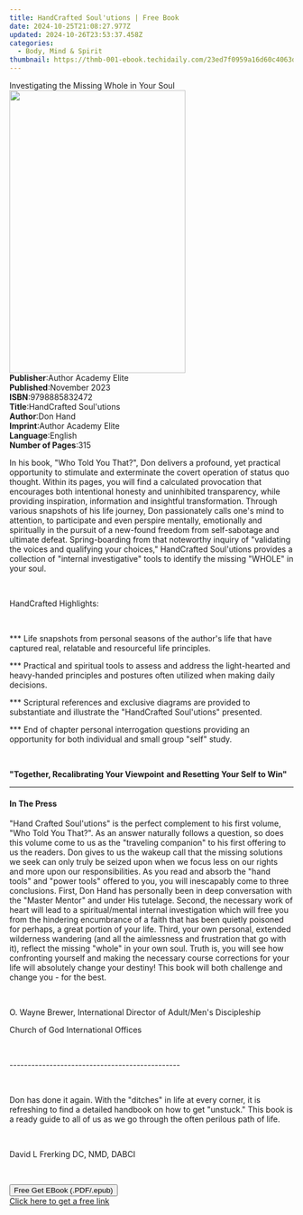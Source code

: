 ```yaml
---
title: HandCrafted Soul'utions | Free Book
date: 2024-10-25T21:08:27.977Z
updated: 2024-10-26T23:53:37.458Z
categories:
  - Body, Mind & Spirit
thumbnail: https://thmb-001-ebook.techidaily.com/23ed7f0959a16d60c4063db8e7202048cafb03436375fa831732c768e4bdfc56.jpg
---
```

<main id="book-container">
  <div class="flex flex-col">
    <div class="book-brief flex-1 py-6 px-4 sm:p-6 md:py-10 md:px-8">
      <!-- brief-->
      <div class="book-brief-main">
        Investigating the Missing Whole in Your Soul
      </div>
    </div>
    <div
      class="book-meta-info flex-1 grid gap-4 col-start-1 col-end-3 row-start-1 sm:mb-6 sm:grid-cols-4 lg:gap-6 lg:col-start-2 lg:row-end-6 lg:row-span-6 lg:mb-0"
    >
      <div
        class="book-meta-info-left place-content-center mt-4 p-4 text-sm leading-6 col-start-2 col-span-2 dark:text-slate-400"
      >
        <img
          class="w-full h-500 object-cover rounded-lg sm:h-255 sm:col-span-2 lg:col-span-full"
          src="https://img-001-ebook.techidaily.com/4b50c51aedc88a8b58152feeae01cd898f07d46ef09f1cfb013a2e5b1ab3794d.jpg"
          alt=""
          width="312"
          height="500"
        />
      </div>
      <div
        class="book-meta-info-right mt-2 col-start-1 row-start-2 col-span-3 self-center"
      >
        <!-- meta data  -->
        <div class="flex flex-col px-4 md:px-8">
          <div class="flex-1">
            <strong>Publisher</strong>:<span class="px-2"
              >Author Academy Elite</span
            >
          </div>
          <div class="flex-1">
            <strong>Published</strong>:<span class="px-2">November 2023</span>
          </div>
          <div class="flex-1">
            <strong>ISBN</strong>:<span class="px-2">9798885832472</span>
          </div>
          <div class="flex-1">
            <strong>Title</strong>:<span class="px-2"
              >HandCrafted Soul&#39;utions</span
            >
          </div>
          <div class="flex-1">
            <strong>Author</strong>:<span class="px-2">Don Hand</span>
          </div>
          <div class="flex-1">
            <strong>Imprint</strong>:<span class="px-2"
              >Author Academy Elite</span
            >
          </div>
          <div class="flex-1">
            <strong>Language</strong>:<span class="px-2">English</span>
          </div>
          <div class="flex-1">
            <strong>Number of Pages</strong>:<span class="px-2">315</span>
          </div>
        </div>
      </div>
    </div>
    <div class="book-description flex-1 py-6 px-4 sm:p-6 md:py-10 md:px-8">
      <div class="book-description-main">
        <div accordion-content="" id="description">
          <p>
            In his book, "Who Told You That?", Don delivers a profound, yet
            practical opportunity to stimulate and exterminate the covert
            operation of status quo thought. Within its pages, you will find a
            calculated provocation that encourages both intentional honesty and
            uninhibited transparency, while providing inspiration, information
            and insightful transformation. Through various snapshots of his life
            journey, Don passionately calls one's mind to attention, to
            participate and even perspire mentally, emotionally and spiritually
            in the pursuit of a new-found freedom from self-sabotage and
            ultimate defeat. Spring-boarding from that noteworthy inquiry of
            "validating the voices and qualifying your choices," HandCrafted
            Soul'utions provides a collection of "internal investigative" tools
            to identify the missing "WHOLE" in your soul.&nbsp;
          </p>
          <p>&nbsp;</p>
          <p>HandCrafted Highlights:</p>
          <p>&nbsp;</p>
          <p>
            *** Life snapshots from personal seasons of the author's life that
            have captured real, relatable and resourceful life principles.&nbsp;
          </p>
          <p>
            *** Practical and spiritual tools to assess and address the
            light-hearted and heavy-handed principles and postures often
            utilized when making daily decisions.
          </p>
          <p>
            *** Scriptural references and exclusive diagrams are provided to
            substantiate and illustrate the "HandCrafted Soul'utions" presented.
          </p>
          <p>
            *** End of chapter personal interrogation questions providing an
            opportunity for both individual and small group "self" study.
          </p>
          <p><br /></p>
          <p>
            <strong>"Together, Recalibrating Your Viewpoint</strong>
            <strong>and Resetting Your Self to Win"</strong>
          </p>
        </div>
        <div class="accordion-fader"></div>
      </div>
    </div>
    <div class="book-excerpts flex-1 py-6 px-4 sm:p-6 md:py-10 md:px-8">
      <!-- excerpts-->
      <div class="book-excerpts-main">
        <hr />
        <h4 class="placeholder placeholder-heading">
          <span>In The Press</span>
        </h4>
        <p></p>
        <p>
          "Hand Crafted Soul'utions" is the perfect complement to his first
          volume, "Who Told You That?". As an answer naturally follows a
          question, so does this volume come to us as the "traveling companion"
          to his first offering to us the readers. Don gives to us the wakeup
          call that the missing solutions we seek can only truly be seized upon
          when we focus less on our rights and more upon our responsibilities.
          As you read and absorb the "hand tools" and "power tools" offered to
          you, you will inescapably come to three conclusions. First, Don Hand
          has personally been in deep conversation with the "Master Mentor" and
          under His tutelage. Second, the necessary work of heart will lead to a
          spiritual/mental internal investigation which will free you from the
          hindering encumbrance of a faith that has been quietly poisoned for
          perhaps, a great portion of your life. Third, your own personal,
          extended wilderness wandering (and all the aimlessness and frustration
          that go with it), reflect the missing "whole" in your own soul. Truth
          is, you will see how confronting yourself and making the necessary
          course corrections for your life will absolutely change your destiny!
          This book will both challenge and change you - for the
          best.&nbsp;&nbsp;
        </p>
        <p>&nbsp;</p>
        <p>
          O. Wayne Brewer, International Director of Adult/Men's Discipleship
        </p>
        <p>Church of God International Offices</p>
        <p><br /></p>
        <p>-----------------------------------------------</p>
        <p><br /></p>
        <p>
          Don has done it again.&nbsp;With the "ditches" in life at every
          corner, it is refreshing to find a detailed handbook on how to get
          "unstuck." This book is a ready guide to all of us as we go through
          the often perilous path of life.&nbsp;
        </p>
        <p>&nbsp;</p>
        <p>David L Frerking DC, NMD, DABCI</p>
        <p><br /></p>
        <p></p>
      </div>
    </div>
    <div
      class="book-about-author flex-1 py-6 px-4 sm:p-6 md:py-10 md:px-8"
    ></div>
    <div class="book-free-get flex-1 py-6 px-4 sm:p-6 md:py-10 md:px-8">
      <button
        id="btn-free-get"
        class="bg-blue-500 hover:bg-blue-700 text-white font-bold py-2 px-4 rounded"
      >
        Free Get EBook (.PDF/.epub)
      </button>
      <div id="countdown-display" class="px-2 text-lg mt-2"></div>
      <a
        id="free-link"
        class="hidden bg-blue-500 hover:bg-blue-700 text-white font-bold py-2 px-4 rounded"
        href="https://www.ebooks.com/en-us/book/211145888/handcrafted-soul-utions/don-hand/"
        target="_blank"
        >Click here to get a free link</a
      >
    </div>
    <script>
      let countdownTime = 0;
      let countdownInterval = null;
      document
        .getElementById('btn-free-get')
        .addEventListener('click', startCountdown);
      function startCountdown() {
        countdownTime = new Date().getTime() + 60000 * 3;
        countdownInterval = setInterval(updateCountdown, 1000);
        document.getElementById('btn-free-get').disabled = true;
        document
          .getElementById('btn-free-get')
          .classList.add('bg-gray-500', 'cursor-not-allowed');
      }
      function updateCountdown() {
        let currentTime = new Date().getTime();
        let timeLeft = countdownTime - currentTime;
        let secondsLeft = Math.floor(timeLeft / 1000);
        document.getElementById('countdown-display').innerHTML =
          `Remaining time: ${secondsLeft} seconds.`;
        if (secondsLeft <= 0) {
          clearInterval(countdownInterval);
          document.getElementById('btn-free-get').classList.add('hidden');
          document.getElementById('free-link').classList.remove('hidden');
          document.getElementById('countdown-display').innerHTML = '';
        }
      }
    </script>
  </div>
</main>

<ins class="adsbygoogle"
      style="display:block"
      data-ad-client="ca-pub-7571918770474297"
      data-ad-slot="8358498916"
      data-ad-format="auto"
      data-full-width-responsive="true"></ins>
    